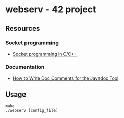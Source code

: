 # webserv - 42 project

## Resources
### Socket programming
- [Socket programming in C/C++](https://www.geeksforgeeks.org/socket-programming-cc/)

### Documentation
- [How to Write Doc Comments for the Javadoc Tool](https://www.oracle.com/technical-resources/articles/java/javadoc-tool.html)

## Usage
```
make
./webserv [config_file]
```